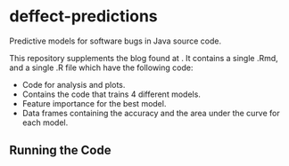 # deffect-predictions


Predictive models for software bugs in Java source code.

This repository supplements the blog found at .
It contains a single .Rmd, and a single .R file which have the following code:

* Code for analysis and plots.
* Contains the code that trains 4 different models.
* Feature importance for the best model.
* Data frames containing the accuracy and the area under the curve for each model.

## Running the Code

